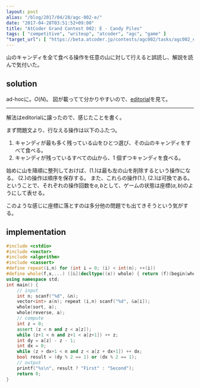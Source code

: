 ```yaml
---
layout: post
alias: "/blog/2017/04/28/agc-002-e/"
date: "2017-04-28T03:51:52+09:00"
title: "AtCoder Grand Contest 002: E - Candy Piles"
tags: [ "competitive", "writeup", "atcoder", "agc", "game" ]
"target_url": [ "https://beta.atcoder.jp/contests/agc002/tasks/agc002_e" ]
---
```


山のキャンディを全て食べる操作を任意の山に対して行えると誤読し、解説を読んで気付いた。

## solution

ad-hocに。$O(N)$。
図が載ってて分かりやすいので、[editorial](https://beta.atcoder.jp/contests/agc002/data/agc/002/editorial.pdf)を見て。

---

解法はeditorialに譲ったので、感じたことを書く。

まず問題文より、行なえる操作は以下のふたつ。

1.  キャンディが最も多く残っている山をひとつ選び、その山のキャンディをすべて食べる。
2.  キャンディが残っているすべての山から、1 個ずつキャンディを食べる。

始めに山を降順に整列しておけば、(1.)は最も左の山を削除するという操作になる。
(2.)の操作は順序を保存する。
また、これらの操作(1.), (2.)は可換である。
ということで、それぞれの操作回数を$a, b$として、ゲームの状態は座標$(a, b)$のようにして表せる。

このような感じに座標に落とすのは多分他の問題でも出てきそうという気がする。

## implementation

``` c++
#include <cstdio>
#include <vector>
#include <algorithm>
#include <cassert>
#define repeat(i,n) for (int i = 0; (i) < int(n); ++(i))
#define whole(f,x,...) ([&](decltype((x)) whole) { return (f)(begin(whole), end(whole), ## __VA_ARGS__); })(x)
using namespace std;
int main() {
    // input
    int n; scanf("%d", &n);
    vector<int> a(n); repeat (i,n) scanf("%d", &a[i]);
    whole(sort, a);
    whole(reverse, a);
    // compute
    int z = 0;
    assert (z < n and z < a[z]);
    while (z+1 < n and z+1 < a[z+1]) ++ z;
    int dy = a[z] - z - 1;
    int dx = 0;
    while (z + dx+1 < n and z < a[z + dx+1]) ++ dx;
    bool result = (dy % 2 == 1) or (dx % 2 == 1);
    // output
    printf("%s\n", result ? "First" : "Second");
    return 0;
}
```
